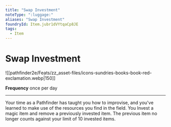 ```yaml
---
title: "Swap Investment"
noteType: ":luggage:"
aliases: "Swap Investment"
foundryId: Item.jubr1dVYtqaCp8JE
tags:
  - Item
---
```


# Swap Investment
![[pathfinder2e/Feats/zz_asset-files/icons-sundries-books-book-red-exclamation.webp|150]]

**Frequency** once per day

* * *

Your time as a Pathfinder has taught you how to improvise, and you've learned to make use of the resources you find in the field. You Invest a magic item and remove a previously invested item. The previous item no longer counts against your limit of 10 invested items.
